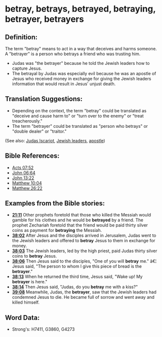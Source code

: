 # betray, betrays, betrayed, betraying, betrayer, betrayers #

## Definition: ##

The term "betray" means to act in a way that deceives and harms someone. A "betrayer" is a person who betrays a friend who was trusting him.

* Judas was "the betrayer" because he told the Jewish leaders how to capture Jesus.
* The betrayal by Judas was especially evil because he was an apostle of Jesus who received money in exchange for giving the Jewish leaders information that would result in Jesus' unjust death.

## Translation Suggestions: ##

* Depending on the context, the term "betray" could be translated as "deceive and cause harm to" or "turn over to the enemy" or "treat treacherously."
* The term "betrayer" could be translated as "person who betrays" or "double dealer" or "traitor."

(See also: [Judas Iscariot](../names/judasiscariot.md), [Jewish leaders](../other/jewishleaders.md), [apostle](../kt/apostle.md))

## Bible References: ##

* [Acts 07:52](rc://en/tn/help/act/07/52)
* [John 06:64](rc://en/tn/help/jhn/06/64)
* [John 13:22](rc://en/tn/help/jhn/13/22)
* [Matthew 10:04](rc://en/tn/help/mat/10/04)
* [Matthew 26:22](rc://en/tn/help/mat/26/22)

## Examples from the Bible stories: ##

* __[21:11](rc://en/tn/help/obs/21/11)__ Other prophets foretold that those who killed the Messiah would gamble for his clothes and he would be __betrayed__  by a friend. The prophet Zechariah foretold that the friend would be paid thirty silver coins as payment for __betraying__  the Messiah.
* __[38:02](rc://en/tn/help/obs/38/02)__ After Jesus and the disciples arrived in Jerusalem, Judas went to the Jewish leaders and offered to __betray__  Jesus to them in exchange for money.
* __[38:03](rc://en/tn/help/obs/38/03)__ The Jewish leaders, led by the high priest, paid Judas thirty silver coins to __betray__  Jesus.
* __[38:06](rc://en/tn/help/obs/38/06)__ Then Jesus said to the disciples, "One of you will __betray__  me." â€¦ Jesus said, "The person to whom I give this piece of bread is the __betrayer__."
* __[38:13](rc://en/tn/help/obs/38/13)__ When he returned the third time, Jesus said, "Wake up! My __betrayer__  is here."
* __[38:14](rc://en/tn/help/obs/38/14)__ Then Jesus said, "Judas, do you __betray__  me with a kiss?"
* __[39:08](rc://en/tn/help/obs/39/08)__ Meanwhile, Judas, the __betrayer__, saw that the Jewish leaders had condemned Jesus to die. He became full of sorrow and went away and killed himself.

## Word Data: ##

* Strong's: H7411, G3860, G4273
